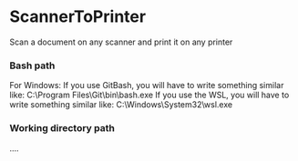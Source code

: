 # ScannerToPrinter

Scan a document on any scanner and print it on any printer

### Bash path
For Windows:
If you use GitBash, you will have to write something similar like: C:\\Program Files\\Git\\bin\\bash.exe
If you use the WSL, you will have to write something similar like: C:\\Windows\\System32\\wsl.exe

### Working directory path

....
